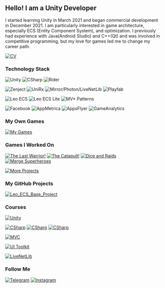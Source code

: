 ## Hello! I am a Unity Developer

I started learning Unity in March 2021 and began commercial development in December 2021. 
I am particularly interested in game architecture, especially ECS (Entity Component System), and optimization. 
I previously had experience with Java(Android Studio) and C++(Qt) and was involved in competitive programming, but my love for games led me to change my career path.

[![CV](https://img.shields.io/badge/-CV_Artem_Zhitkov_-011e38?style=for-the-badge&logo=read.cv)](https://illustrious-expert-43a.notion.site/Artem-Zhitkov-Certain-View-165b3f5c4de548b28eef1c0fa3ddbac1?pvs=4)

### Technology Stack
![Unity](https://img.shields.io/badge/-Unity-011e38?style=for-the-badge&logo=unity)
![CSharp](https://img.shields.io/badge/-CSharp-011e38?style=for-the-badge&logo=csharp&logoColor=B9CDFD)
![Rider](https://img.shields.io/badge/-Rider-011e38?style=for-the-badge&logo=rider&logoColor=FF6666)

![Zenject](https://img.shields.io/badge/-Zenject-011e38?style=for-the-badge&logo=unity&logoColor=BCDB1A)
![UniRx](https://img.shields.io/badge/-UniRx-011e38?style=for-the-badge&logo=unity&logoColor=F7A126)
![Mirror/Photon/LiveNetLib](https://img.shields.io/badge/-Mirror/Photon/LiveNetLib-011e38?style=for-the-badge&logo=unity&logoColor=7E4DD2)
![Playfab](https://img.shields.io/badge/-Playfab-011e38?style=for-the-badge&logo=unity&logoColor=6E4DD2)


![Leo ECS](https://img.shields.io/badge/-Leo_ECS-011e38?style=for-the-badge&logo=unity&logoColor=4092FE)
![Leo ECS Lite](https://img.shields.io/badge/-Leo_ECS_Lite-011e38?style=for-the-badge&logo=unity&logoColor=37E1FF)
![MV* Patterns](https://img.shields.io/badge/-MV*_Patterns-011e38?style=for-the-badge&logo=unity&logoColor=A2EBD7)

![Facebook](https://img.shields.io/badge/-Facebook-011e38?style=for-the-badge&logo=facebook)
![AppMetrica](https://img.shields.io/badge/-App_Metrica-011e38?style=for-the-badge&logo=unity)
![AppsFlyer](https://img.shields.io/badge/-AppsFlyer-011e38?style=for-the-badge&logo=unity)
![GameAnalytics](https://img.shields.io/badge/-Game_Analytics-011e38?style=for-the-badge&logo=unity)

### My Own Games
[![My Games](https://img.shields.io/badge/-My_Games-011e38?style=for-the-badge&logo=Notion)](https://illustrious-expert-43a.notion.site/My-Games-7b1d46d58fce45e4840aa71aafee7046?pvs=4)

### Games I Worked On
[![The Last Warrior!](https://img.shields.io/badge/-The_Last_Warrior-011e38?style=for-the-badge&logo=AppStore)](https://apps.apple.com/gd/app/the-last-warrior/id6444162261)
[![The Catapult!](https://img.shields.io/badge/-The_Catapult-011e38?style=for-the-badge&logo=GooglePlay)](https://play.google.com/store/apps/details?id=com.byv.theships)
[![Dice and Raids](https://img.shields.io/badge/-Dice_And_Raids-011e38?style=for-the-badge&logo=GooglePlay)](https://play.google.com/store/apps/details?id=com.ValentinKlimenko.DiceandRaids)
[![Merge Superheroes](https://img.shields.io/badge/-Merge_Superheroes-011e38?style=for-the-badge&logo=GooglePlay)](https://play.google.com/store/apps/details?id=com.ValentinKlimenko.MergeSuperheroes)

[![More Projects](https://img.shields.io/badge/-More_Projects-011e38?style=for-the-badge&logo=Notion)](https://illustrious-expert-43a.notion.site/Projects-c9fe9481a4e542e78729f4ade7a1bea8?pvs=4)

### My GitHub Projects
[![Leo_ECS_Base_Project](https://img.shields.io/badge/-Leo_ECS_Base_Project-011e38?style=flat&logo=github&color=0B2C3D)](https://github.com/Arazorg/LeoECSBaseProject)

### Courses
[![Unity](https://img.shields.io/badge/-KSyndicate_Vanilla_Architecture-011e38?style=for-the-badge&logo=unity)](https://lms.k-syndicate.school/architecture-unity-games/)

[![CSharp](https://img.shields.io/badge/-Ulearn.me_Programming_Fundamentals--1-011e38?style=for-the-badge&logo=csharp&logoColor=B9CDFD)](https://ulearn.me/Course/BasicProgramming/Kratkaya_spravka_pered_nachalom_69a2e121-e58f-4cd0-8221-7affb7dc796e)
[![CSharp](https://img.shields.io/badge/-Ulearn.me_Programming_Fundamentals--2-011e38?style=for-the-badge&logo=csharp&logoColor=B9CDFD)](https://ulearn.me/Course/BasicProgramming2/Steki_i_ocheredi_48016626-87ae-411d-ae97-f7a49e465dbc)
[![CSharp](https://img.shields.io/badge/-Ulearn.me_Design_in_CSharp-011e38?style=for-the-badge&logo=csharp&logoColor=B9CDFD)](https://ulearn.me/Course/CS2/Vvedenie_7df81bac-f52c-4219-8663-4d215bafbc7a)

[![MVC](https://img.shields.io/badge/-MVC_Udemy-011e38?style=for-the-badge&logo=unity&logoColor=B9CDFD)](https://www.udemy.com/course/mvc-architecture-for-unity/)

[![UI Toolkit](https://img.shields.io/badge/-UI_Toolkit-011e38?style=for-the-badge&logo=unity&logoColor=B9CDFD)](https://www.udemy.com/course/modern-unity-ui-with-ui-toolkit)

[![LiveNetLib](https://img.shields.io/badge/-LiveNetLib_Dedicated_Server-011e38?style=for-the-badge&logo=unity&logoColor=B9CDFD)](https://www.udemy.com/course/unity-multiplayer-create-and-host-dedicated-game-server)


### Follow Me
[![Telegram](https://img.shields.io/badge/-Telegram-011e38?style=for-the-badge&logo=telegram)](https://t.me/arazorg/)
[![Instagram](https://img.shields.io/badge/-Instagram-011e38?style=for-the-badge&logo=instagram&logoColor=CC397B)](https://instagram.com/_arazorg/)


